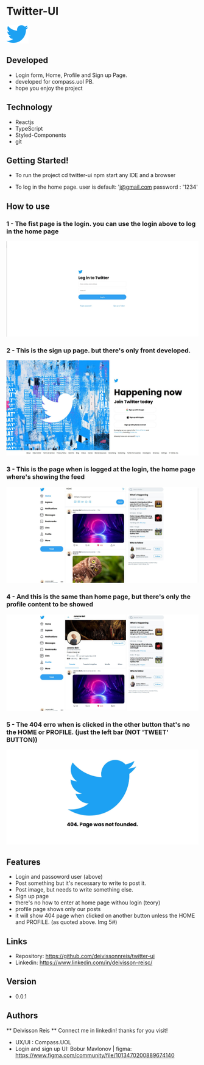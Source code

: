 # Twitter-UI
![Project logo](https://github.com/deivissonnreis/twitter-ui/blob/main/src/assets/svgs/icon.svg)

## Developed
- Login form, Home, Profile and Sign up Page.
- developed for compass.uol PB.
- hope you enjoy the project 

## Technology
* Reactjs
* TypeScript
* Styled-Components
* git 


## Getting Started! 

* To run the project
  cd twitter-ui
  npm start
  any IDE and a browser
  
* To log in the home page.
  user is default: 'j@gmail.com
  password : '1234'
  
## How to use

### 1 - The fist page is the login. you can use the login above to log in the home page
![login page](https://github.com/deivissonnreis/twitter-ui/blob/main/src/assets/imgs/login.JPG)

### 2 - This is the sign up page. but there's only front developed.

![Sign Up page](https://github.com/deivissonnreis/twitter-ui/blob/main/src/assets/imgs/signup.JPG)

### 3 - This is the page when is logged at the login, the home page where's showing the feed

![Home page](https://github.com/deivissonnreis/twitter-ui/blob/main/src/assets/imgs/homepage.JPG)

### 4 - And this is the same than home page, but there's only the profile content to be showed
![Profile page](https://github.com/deivissonnreis/twitter-ui/blob/main/src/assets/imgs/profilepage.JPG)

### 5 - The 404 erro when is clicked in the other button that's no the HOME or PROFILE. (just the left bar (NOT 'TWEET' BUTTON))
![error 404](https://github.com/deivissonnreis/twitter-ui/blob/main/src/assets/imgs/404.JPG)

## Features
- Login and passoword user (above)
- Post something but it's necessary to write to post it.
- Post image, but needs to write something else.
- Sign up page
- there's no how to enter at home page withou login (teory)
- profile page shows only our posts
- it will show 404 page when clicked on another button unless the HOME and PROFILE. (as quoted above. Img 5#)

## Links
  - Repository: https://github.com/deivissonnreis/twitter-ui
  - Linkedin: https://www.linkedin.com/in/deivisson-reisc/


## Version

  - 0.0.1

## Authors

** Deivisson Reis **
  Connect me in linkedin!
  thanks for you visit!

- UX/UI : Compass.UOL
- Login and sign up UI: Bobur Mavlonov | figma: https://www.figma.com/community/file/1013470200889674140

